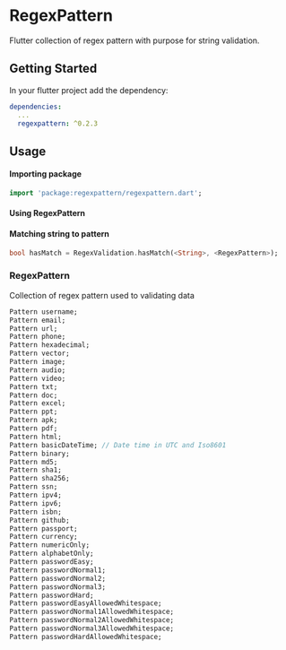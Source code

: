# RegexPattern

Flutter collection of regex pattern with purpose for string validation.

## Getting Started

In your flutter project add the dependency:

```yml
dependencies:
  ...
  regexpattern: ^0.2.3
```

## Usage
#### Importing package
```dart
import 'package:regexpattern/regexpattern.dart';
```
#### Using RegexPattern

#### Matching string to pattern
```dart
bool hasMatch = RegexValidation.hasMatch(<String>, <RegexPattern>);
```

### RegexPattern

Collection of regex pattern used to validating data

```dart
Pattern username;
Pattern email;
Pattern url;
Pattern phone;
Pattern hexadecimal;
Pattern vector;
Pattern image;
Pattern audio;
Pattern video;
Pattern txt;
Pattern doc;
Pattern excel;
Pattern ppt;
Pattern apk;
Pattern pdf;
Pattern html;
Pattern basicDateTime; // Date time in UTC and Iso8601
Pattern binary;
Pattern md5;
Pattern sha1;
Pattern sha256;
Pattern ssn;
Pattern ipv4;
Pattern ipv6;
Pattern isbn;
Pattern github;
Pattern passport;
Pattern currency;
Pattern numericOnly;
Pattern alphabetOnly;
Pattern passwordEasy;
Pattern passwordNormal1;
Pattern passwordNormal2;
Pattern passwordNormal3;
Pattern passwordHard;
Pattern passwordEasyAllowedWhitespace;
Pattern passwordNormal1AllowedWhitespace;
Pattern passwordNormal2AllowedWhitespace;
Pattern passwordNormal3AllowedWhitespace;
Pattern passwordHardAllowedWhitespace;
```